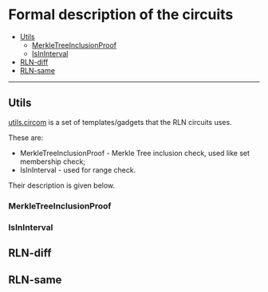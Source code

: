 # Formal description of the circuits

- [Utils](#utils-templates)
    - [MerkleTreeInclusionProof](#merkletreeinclusionproofdepth)
    - [IsInInterval](#isininterval)
- [RLN-diff](#rln-diff-templates)
- [RLN-same](#rln-same-templates)

___

## Utils

[utils.circom](../circuits/utils.circom) is a set of templates/gadgets that the RLN circuits uses.

These are: 
* MerkleTreeInclusionProof - Merkle Tree inclusion check, used like set membership check;
* IsInInterval - used for range check.

Their description is given below.

### MerkleTreeInclusionProof



### IsInInterval



## RLN-diff

## RLN-same
